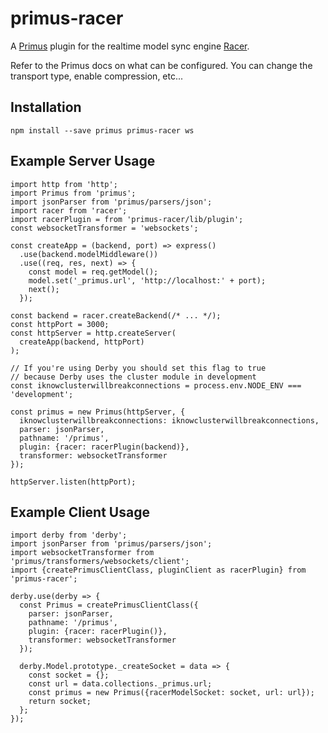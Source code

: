 # primus-racer

A [Primus](https://github.com/primus/primus) plugin for the realtime model sync engine [Racer](https://github.com/derbyjs/racer).

Refer to the Primus docs on what can be configured.
You can change the transport type, enable compression, etc...

## Installation

    npm install --save primus primus-racer ws

## Example Server Usage

    import http from 'http';
    import Primus from 'primus';
    import jsonParser from 'primus/parsers/json';
    import racer from 'racer';
    import racerPlugin = from 'primus-racer/lib/plugin';
    const websocketTransformer = 'websockets';

    const createApp = (backend, port) => express()
      .use(backend.modelMiddleware())
      .use((req, res, next) => {
        const model = req.getModel();
        model.set('_primus.url', 'http://localhost:' + port);
        next();
      });

    const backend = racer.createBackend(/* ... */);
    const httpPort = 3000;
    const httpServer = http.createServer(
      createApp(backend, httpPort)
    );

    // If you're using Derby you should set this flag to true
    // because Derby uses the cluster module in development
    const iknowclusterwillbreakconnections = process.env.NODE_ENV === 'development';

    const primus = new Primus(httpServer, {
      iknowclusterwillbreakconnections: iknowclusterwillbreakconnections,
      parser: jsonParser,
      pathname: '/primus',
      plugin: {racer: racerPlugin(backend)},
      transformer: websocketTransformer
    });

    httpServer.listen(httpPort);

## Example Client Usage

    import derby from 'derby';
    import jsonParser from 'primus/parsers/json';
    import websocketTransformer from 'primus/transformers/websockets/client';
    import {createPrimusClientClass, pluginClient as racerPlugin} from 'primus-racer';

    derby.use(derby => {
      const Primus = createPrimusClientClass({
        parser: jsonParser,
        pathname: '/primus',
        plugin: {racer: racerPlugin()},
        transformer: websocketTransformer
      });

      derby.Model.prototype._createSocket = data => {
        const socket = {};
        const url = data.collections._primus.url;
        const primus = new Primus({racerModelSocket: socket, url: url});
        return socket;
      };
    });
